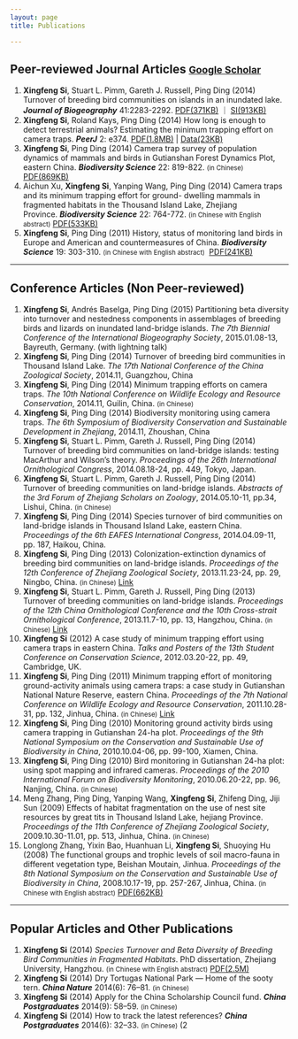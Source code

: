 ```yaml
---
layout: page
title: Publications

---
```



## Peer-reviewed Journal Articles <small>[**Google Scholar**](http://scholar.google.com/citations?user=wI1qfPsAAAAJ&hl=en)</small>

1. **Xingfeng Si**, Stuart L. Pimm, Gareth J. Russell, Ping Ding (2014) Turnover of breeding bird communities on islands in an inundated lake. ***Journal of Biogeography*** 41:2283-2292. [PDF(371KB)](http://sixf.org/files/articles/Si-etal2014JB.pdf) ｜ [SI(913KB)](http://sixf.org/files/articles/Si-etal2014JB-SI.pdf)
1. **Xingfeng Si**, Roland Kays, Ping Ding (2014) How long is enough to detect terrestrial animals? Estimating the minimum trapping effort on camera traps. ***PeerJ*** 2: e374. [PDF(1.8MB)](http://peerj.com/articles/374.pdf) | [Data(23KB)](http://sixf.org/files/articles/Si-etal2014-data.txt)
1. **Xingfeng Si**, Ping Ding (2014) Camera trap survey of population dynamics of mammals and birds in Gutianshan Forest Dynamics Plot, eastern China. ***Biodiversity Science*** 22: 819-822. <small>(in Chinese)</small>  [PDF(869KB)](http://www.biodiversity-science.net/CN/article/downloadArticleFile.do?attachType=PDF&id=9937)
1. Aichun Xu, **Xingfeng Si**, Yanping Wang, Ping Ding (2014) Camera traps and its minimum trapping effort for ground- dwelling mammals in fragmented habitats in the Thousand Island Lake, Zhejiang Province. ***Biodiversity Science*** 22: 764-772. <small>(in Chinese with English abstract)</small>  [PDF(533KB)](http://www.biodiversity-science.net/CN/article/downloadArticleFile.do?attachType=PDF&id=9955)
1. **Xingfeng Si**, Ping Ding (2011) History, status of monitoring land birds in Europe and American and countermeasures of China. ***Biodiversity Science*** 19: 303-310. <small>(in Chinese with English abstract)</small>  [PDF(241KB)](http://www.biodiversity-science.net/CN/article/downloadArticleFile.do?attachType=PDF&id=9518)

---


## Conference Articles (Non Peer-reviewed)

1. **Xingfeng Si**, Andrés Baselga, Ping Ding (2015) Partitioning beta diversity into turnover and nestedness components in assemblages of breeding birds and lizards on inundated land-bridge islands. *The 7th Biennial Conference of the International Biogeography Society*, 2015.01.08-13, Bayreuth, Germany. (with lightning talk)
1. **Xingfeng Si**, Ping Ding (2014) Turnover of breeding bird communities in Thousand Island Lake. *The 17th National Conference of the China Zoological Society*, 2014.11, Guangzhou, China
1. **Xingfeng Si**, Ping Ding (2014) Minimum trapping efforts on camera traps. *The 10th National Conference on Wildlife Ecology and Resource Conservation*, 2014.11, Guilin, China. <small>(in Chinese)</small>
1. **Xingfeng Si**, Ping Ding (2014) Biodiversity monitoring using camera traps. *The 6th Symposium of Biodiversity Conservation and Sustainable Development in Zhejiang*, 2014.11, Zhoushan, China
1. **Xingfeng Si**, Stuart L. Pimm, Gareth J. Russell, Ping Ding (2014) Turnover of breeding bird communities on land-bridge islands: testing MacArthur and Wilson’s theory. *Proceedings of the 26th International Ornithological Congress*, 2014.08.18-24, pp. 449, Tokyo, Japan.
1. **Xingfeng Si**, Stuart L. Pimm, Gareth J. Russell, Ping Ding (2014) Turnover of breeding communities on land-bridge islands. *Abstracts of the 3rd Forum of Zhejiang Scholars on Zoology*, 2014.05.10-11, pp.34, Lishui, China.  <small>(in Chinese)</small>
1. **Xingfeng Si**, Ping Ding (2014) Species turnover of bird communities on land-bridge islands in Thousand Island Lake, eastern China. *Proceedings of the 6th EAFES International Congress*, 2014.04.09-11, pp. 187, Haikou, China.
1. **Xingfeng Si**, Ping Ding (2013) Colonization-extinction dynamics of breeding bird communities on land-bridge islands. *Proceedings of the 12th Conference of Zhejiang Zoological Society*, 2013.11.23-24, pp. 29, Ningbo, China. <small>(in Chinese)</small> [Link](http://cpfd.cnki.com.cn/Article/CPFDTOTAL-ZJKX201311003044.htm)
1. **Xingfeng Si**, Stuart L. Pimm, Gareth J. Russell, Ping Ding (2013) Turnover of breeding communities on land-bridge islands. *Proceedings of the 12th China Ornithological Conference and the 10th Cross-strait Ornithological Conference*, 2013.11.7-10, pp. 13, Hangzhou, China. <small>(in Chinese)</small> [Link](http://cpfd.cnki.com.cn/Article/CPFDTOTAL-ZJKX201311002019.htm)
1. **Xingfeng Si** (2012) A case study of minimum trapping effort using camera traps in eastern China. *Talks and Posters of the 13th Student Conference on Conservation Science*, 2012.03.20-22, pp. 49, Cambridge, UK.
1. **Xingfeng Si**, Ping Ding (2011) Minimum trapping effort of monitoring ground-activity animals using camera traps: a case study in Gutianshan National Nature Reserve, eastern China. *Proceedings of the 7th National Conference on Wildlife Ecology and Resource Conservation*, 2011.10.28-31, pp. 132, Jinhua, China. <small>(in Chinese)</small> [Link](http://cpfd.cnki.com.cn/Article/CPFDTOTAL-ZWRQ201110002152.htm)
1. **Xingfeng Si**, Ping Ding (2010) Monitoring ground activity birds using camera trapping in Gutianshan 24-ha plot. *Proceedings of the 9th National Symposium on the Conservation and Sustainable Use of Biodiversity in China*, 2010.10.04-06, pp. 99-100, Xiamen, China.
1. **Xingfeng Si**, Ping Ding (2010) Bird monitoring in Gutianshan 24-ha plot: using spot mapping and infrared cameras. *Proceedings of the 2010 International Forum on Biodiversity Monitoring*, 2010.06.20-22, pp. 96, Nanjing, China. <small>(in Chinese)</small>
1. Meng Zhang, Ping Ding, Yanping Wang, **Xingfeng Si**, Zhifeng Ding, Jiji Sun (2009) Effects of habitat fragmentation on the use of nest site resources by great tits in Thousand Island Lake, hejiang Province. *Proceedings of the 11th Conference of Zhejiang Zoological Society*, 2009.10.30-11.01, pp. 513, Jinhua, China. <small>(in Chinese)</small>
1. Longlong Zhang, Yixin Bao, Huanhuan Li, **Xingfeng Si**, Shuoying Hu (2008) The functional groups and trophic levels of soil macro-fauna in different vegetation type, Beishan Moutain, Jinhua. *Proceedings of the 8th National Symposium on the Conservation and Sustainable Use of Biodiversity in China*, 2008.10.17-19, pp. 257-267, Jinhua, China. <small>(in Chinese with English abstract)</small> [PDF(662KB)](http://sixf.org/files/articles/Zhang-etal2008.pdf)

---


## Popular Articles and Other Publications

1. **Xingfeng Si** (2014) *Species Turnover and Beta Diversity of Breeding Bird Communities in Fragmented Habitats*. PhD dissertation, Zhejiang University, Hangzhou. <small>(in Chinese with English abstract)</small> [PDF(2.5M)](http://sixf.org/files/articles/Si2014.pdf)
1. **Xingfeng Si** (2014) Dry Tortugas National Park — Home of the sooty tern. ***China Nature*** 2014(6): 76–81. <small>(in Chinese)</small>
1. **Xingfeng Si** (2014) Apply for the China Scholarship Council fund. ***China Postgraduates*** 2014(9): 58–59. <small>(in Chinese)</small>
1. **Xingfeng Si** (2014) How to track the latest references? ***China Postgraduates*** 2014(6): 32–33. <small>(in Chinese)</small> (2